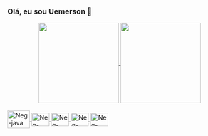 ### Olá, eu sou Uemerson 👋


<div align="center">
    <a href="https://github.com/rafaballerini">
    <img height="180em" align="center" src="https://github-readme-stats.vercel.app/api?username=Neg0023&show_icons=true&theme=apprentice" />
    <img height="180em" align="center" src="https://github-readme-stats.vercel.app/api/top-langs/?username=Neg0023&theme=apprentice&layout=compact" />
  
</div>
<div style="display: inline_block" ><br>
  <img align="center" alt="Neg-java" height="40" width="50" src="https://cdn.jsdelivr.net/gh/devicons/devicon/icons/java/java-original.svg" />
  <img align="center" alt="Neg-php" height="30" width="40" src="https://cdn.jsdelivr.net/gh/devicons/devicon/icons/php/php-plain.svg" />
  <img align="center" alt="Neg-python" height="30" width="40" src="https://cdn.jsdelivr.net/gh/devicons/devicon/icons/python/python-plain.svg" />
  <img align="center" alt="Neg-html" height="30" width="40" src="https://cdn.jsdelivr.net/gh/devicons/devicon/icons/html5/html5-plain-wordmark.svg" />
  <img align="center" alt="Neg-css" height="30" width="40" src="https://cdn.jsdelivr.net/gh/devicons/devicon/icons/css3/css3-plain-wordmark.svg" />

</div>

